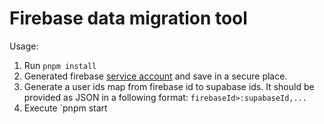 # Firebase data migration tool

Usage:

1. Run `pnpm install`
2. Generated firebase [service account](https://console.firebase.google.com/u/0/project/_/settings/serviceaccounts) and save in a secure place.
3. Generate a user ids map from firebase id to supabase ids. It should be provided as JSON in a following format: `firebaseId>:supabaseId,...`
3. Execute `pnpm start <firebase projectId> <path-to-service-account> <supabaseProjectId> 
